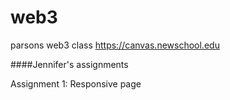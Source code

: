 web3
====

parsons web3 class
https://canvas.newschool.edu


####Jennifer's assignments

Assignment 1:
Responsive page